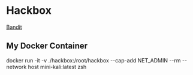 # Hackbox

[Bandit](https://overthewire.org/wargames/bandit/)

## My Docker Container

docker run -it -v ./hackbox:/root/hackbox --cap-add NET_ADMIN --rm --network host mini-kali:latest zsh

